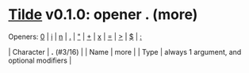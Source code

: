 
# [Tilde](./README.md) v0.1.0: opener . (more)

Openers: [0](./num.md) | [i](./inp.md) | [n](./seq.md) | [.](./more.md) | ["](./str.md) | [+](./plus.md) | [x](./x.md) | [=](./eq.md) | [>](./gt.md) | [$](./var.md) | [:](./forall.md)

| Character | **.** (#3/16) |
| Name | more |
| Type | always 1 argument, and optional modifiers |
